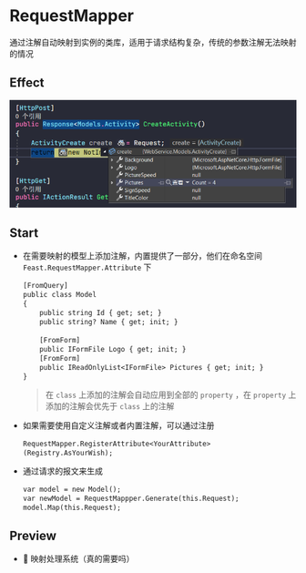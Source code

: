 # RequestMapper
通过注解自动映射到实例的类库，适用于请求结构复杂，传统的参数注解无法映射的情况

## Effect
![](./doc/Example.png)

## Start
+ 在需要映射的模型上添加注解，内置提供了一部分，他们在命名空间 `Feast.RequestMapper.Attribute` 下
    
    ```CSharp
    [FromQuery]
    public class Model 
    {
        public string Id { get; set; }
        public string? Name { get; init; }

        [FromForm]
        public IFormFile Logo { get; init; }
        [FromForm]
        public IReadOnlyList<IFormFile> Pictures { get; init; }
    }
    ```
    > 在 `class` 上添加的注解会自动应用到全部的 `property` ，在 `property` 上添加的注解会优先于 `class` 上的注解

+ 如果需要使用自定义注解或者内置注解，可以通过注册
  
    ```CSharp
    RequestMapper.RegisterAttribute<YourAttribute>(Registry.AsYourWish);
    ```
+ 通过请求的报文来生成

    ```CSharp
    var model = new Model();
    var newModel = RequestMappper.Generate(this.Request);
    model.Map(this.Request);
    ```

## Preview
+ :construction: 映射处理系统（真的需要吗）